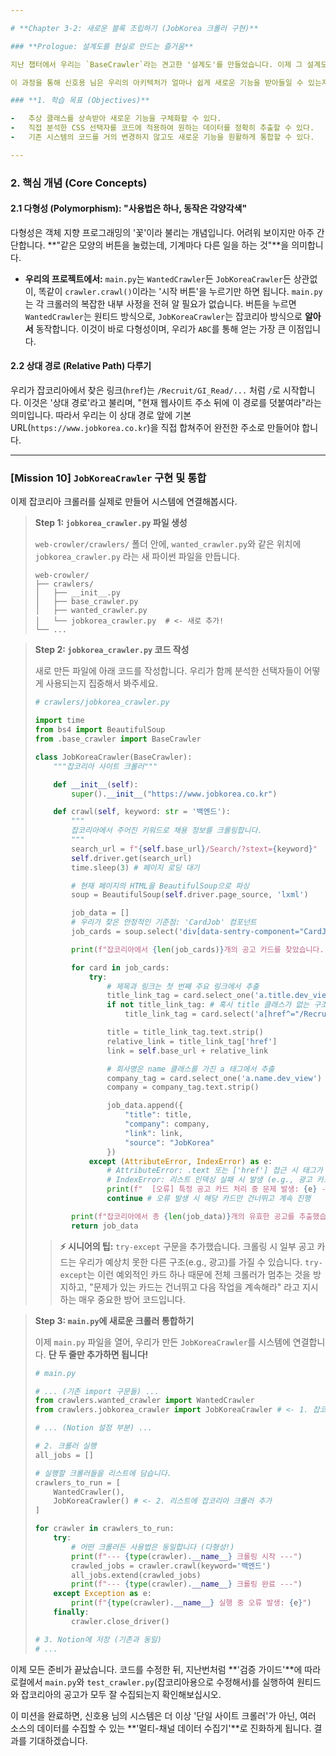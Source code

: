 ```yaml
---

# **Chapter 3-2: 새로운 블록 조립하기 (JobKorea 크롤러 구현)**

### **Prologue: 설계도를 현실로 만드는 즐거움**

지난 챕터에서 우리는 `BaseCrawler`라는 견고한 '설계도'를 만들었습니다. 이제 그 설계도가 얼마나 강력한지 직접 증명해볼 시간입니다. 이번 챕터에서는 우리가 직접 분석하여 찾아낸 잡코리아의 '주소(선택자)'를 이용해, `JobKoreaCrawler`라는 새로운 크롤러 블록을 조립할 것입니다.

이 과정을 통해 신호용 님은 우리의 아키텍처가 얼마나 쉽게 새로운 기능을 받아들일 수 있는지, 그리고 **'잘된 설계'가 어떻게 미래의 작업을 즐겁게 만드는지** 직접 체감하게 될 것입니다.

### **1. 학습 목표 (Objectives)**

-   추상 클래스를 상속받아 새로운 기능을 구체화할 수 있다.
-   직접 분석한 CSS 선택자를 코드에 적용하여 원하는 데이터를 정확히 추출할 수 있다.
-   기존 시스템의 코드를 거의 변경하지 않고도 새로운 기능을 원활하게 통합할 수 있다.

---
```


### **2. 핵심 개념 (Core Concepts)**

#### **2.1 다형성 (Polymorphism): "사용법은 하나, 동작은 각양각색"**

다형성은 객체 지향 프로그래밍의 '꽃'이라 불리는 개념입니다. 어려워 보이지만 아주 간단합니다. **"같은 모양의 버튼을 눌렀는데, 기계마다 다른 일을 하는 것"**을 의미합니다.

*   **우리의 프로젝트에서:** `main.py`는 `WantedCrawler`든 `JobKoreaCrawler`든 상관없이, 똑같이 `crawler.crawl()`이라는 '시작 버튼'을 누르기만 하면 됩니다. `main.py`는 각 크롤러의 복잡한 내부 사정을 전혀 알 필요가 없습니다. 버튼을 누르면 `WantedCrawler`는 원티드 방식으로, `JobKoreaCrawler`는 잡코리아 방식으로 **알아서** 동작합니다. 이것이 바로 다형성이며, 우리가 `ABC`를 통해 얻는 가장 큰 이점입니다.

#### **2.2 상대 경로 (Relative Path) 다루기**

우리가 잡코리아에서 찾은 링크(`href`)는 `/Recruit/GI_Read/...` 처럼 `/`로 시작합니다. 이것은 '상대 경로'라고 불리며, "현재 웹사이트 주소 뒤에 이 경로를 덧붙여라"라는 의미입니다. 따라서 우리는 이 상대 경로 앞에 기본 URL(`https://www.jobkorea.co.kr`)을 직접 합쳐주어 완전한 주소로 만들어야 합니다.

---

### **[Mission 10] `JobKoreaCrawler` 구현 및 통합**

이제 잡코리아 크롤러를 실제로 만들어 시스템에 연결해봅시다.

> **Step 1: `jobkorea_crawler.py` 파일 생성**
>
> `web-crowler/crawlers/` 폴더 안에, `wanted_crawler.py`와 같은 위치에 `jobkorea_crawler.py` 라는 새 파이썬 파일을 만듭니다.
>
> ```
> web-crowler/
> ├── crawlers/
> │   ├── __init__.py
> │   ├── base_crawler.py
> │   ├── wanted_crawler.py
> │   └── jobkorea_crawler.py  # <- 새로 추가!
> └── ...
> ```

> **Step 2: `jobkorea_crawler.py` 코드 작성**
>
> 새로 만든 파일에 아래 코드를 작성합니다. 우리가 함께 분석한 선택자들이 어떻게 사용되는지 집중해서 봐주세요.
>
> ```python
> # crawlers/jobkorea_crawler.py
>
> import time
> from bs4 import BeautifulSoup
> from .base_crawler import BaseCrawler
>
> class JobKoreaCrawler(BaseCrawler):
>     """잡코리아 사이트 크롤러"""
>
>     def __init__(self):
>         super().__init__("https://www.jobkorea.co.kr")
>
>     def crawl(self, keyword: str = '백엔드'):
>         """
>         잡코리아에서 주어진 키워드로 채용 정보를 크롤링합니다.
>         """
>         search_url = f"{self.base_url}/Search/?stext={keyword}"
>         self.driver.get(search_url)
>         time.sleep(3) # 페이지 로딩 대기
>
>         # 현재 페이지의 HTML을 BeautifulSoup으로 파싱
>         soup = BeautifulSoup(self.driver.page_source, 'lxml')
>
>         job_data = []
>         # 우리가 찾은 안정적인 기준점: 'CardJob' 컴포넌트
>         job_cards = soup.select('div[data-sentry-component="CardJob"]')
>
>         print(f"잡코리아에서 {len(job_cards)}개의 공고 카드를 찾았습니다. 데이터 추출을 시작합니다.")
>
>         for card in job_cards:
>             try:
>                 # 제목과 링크는 첫 번째 주요 링크에서 추출
>                 title_link_tag = card.select_one('a.title.dev_view') # title 클래스를 가진 a 태그
>                 if not title_link_tag: # 혹시 title 클래스가 없는 구조일 경우 대비
>                     title_link_tag = card.select('a[href^="/Recruit/GI_Read"]')[0]
>
>                 title = title_link_tag.text.strip()
>                 relative_link = title_link_tag['href']
>                 link = self.base_url + relative_link
>
>                 # 회사명은 name 클래스를 가진 a 태그에서 추출
>                 company_tag = card.select_one('a.name.dev_view')
>                 company = company_tag.text.strip()
>
>                 job_data.append({
>                     "title": title,
>                     "company": company,
>                     "link": link,
>                     "source": "JobKorea"
>                 })
>             except (AttributeError, IndexError) as e:
>                 # AttributeError: .text 또는 ['href'] 접근 시 태그가 None일 때 발생
>                 # IndexError: 리스트 인덱싱 실패 시 발생 (e.g., 광고 카드)
>                 print(f"  [오류] 특정 공고 카드 처리 중 문제 발생: {e} -> 건너뜁니다.")
>                 continue # 오류 발생 시 해당 카드만 건너뛰고 계속 진행
>
>         print(f"잡코리아에서 총 {len(job_data)}개의 유효한 공고를 추출했습니다.")
>         return job_data
> ```
> > **⚡️ 시니어의 팁:** `try-except` 구문을 추가했습니다. 크롤링 시 일부 공고 카드는 우리가 예상치 못한 다른 구조(e.g., 광고)를 가질 수 있습니다. `try-except`는 이런 예외적인 카드 하나 때문에 전체 크롤러가 멈추는 것을 방지하고, "문제가 있는 카드는 건너뛰고 다음 작업을 계속해라" 라고 지시하는 매우 중요한 방어 코드입니다.

> **Step 3: `main.py`에 새로운 크롤러 통합하기**
>
> 이제 `main.py` 파일을 열어, 우리가 만든 `JobKoreaCrawler`를 시스템에 연결합니다. **단 두 줄만 추가하면 됩니다!**
>
> ```python
> # main.py
>
> # ... (기존 import 구문들) ...
> from crawlers.wanted_crawler import WantedCrawler
> from crawlers.jobkorea_crawler import JobKoreaCrawler # <- 1. 잡코리아 크롤러 임포트
>
> # ... (Notion 설정 부분) ...
>
> # 2. 크롤러 실행
> all_jobs = []
>
> # 실행할 크롤러들을 리스트에 담습니다.
> crawlers_to_run = [
>     WantedCrawler(),
>     JobKoreaCrawler() # <- 2. 리스트에 잡코리아 크롤러 추가
> ]
>
> for crawler in crawlers_to_run:
>     try:
>         # 어떤 크롤러든 사용법은 동일합니다 (다형성!)
>         print(f"--- {type(crawler).__name__} 크롤링 시작 ---")
>         crawled_jobs = crawler.crawl(keyword='백엔드')
>         all_jobs.extend(crawled_jobs)
>         print(f"--- {type(crawler).__name__} 크롤링 완료 ---")
>     except Exception as e:
>         print(f"{type(crawler).__name__} 실행 중 오류 발생: {e}")
>     finally:
>         crawler.close_driver()
>
> # 3. Notion에 저장 (기존과 동일)
> # ...
> ```

이제 모든 준비가 끝났습니다. 코드를 수정한 뒤, 지난번처럼 **'검증 가이드'**에 따라 로컬에서 `main.py`와 `test_crawler.py`(잡코리아용으로 수정해서)를 실행하여 원티드와 잡코리아의 공고가 모두 잘 수집되는지 확인해보십시오.

이 미션을 완료하면, 신호용 님의 시스템은 더 이상 '단일 사이트 크롤러'가 아닌, 여러 소스의 데이터를 수집할 수 있는 **'멀티-채널 데이터 수집기'**로 진화하게 됩니다. 결과를 기대하겠습니다.